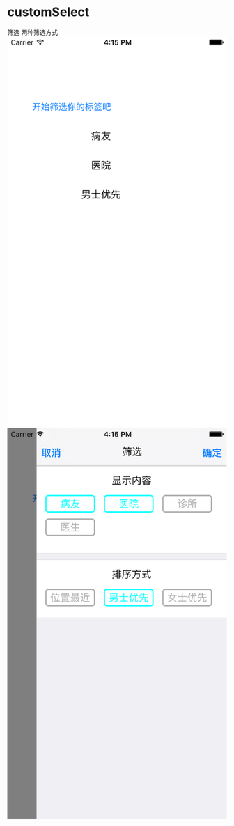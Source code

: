 # customSelect
筛选   两种筛选方式   
![](https://github.com/ccczuo/customSelect/raw/master/111.png)
![](https://github.com/ccczuo/customSelect/raw/master/222.png)
